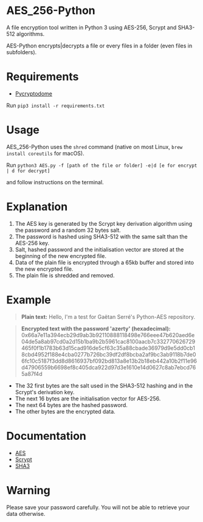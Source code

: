 # AES_256-Python
A file encryption tool written in Python 3 using AES-256, Scrypt and SHA3-512 algorithms.

AES-Python encrypts|decrypts a file or every files in a folder (even files in subfolders).

# Requirements
- [Pycryptodome](https://pycryptodome.readthedocs.io/en/latest/)

Run `pip3 install -r requirements.txt`

# Usage
AES_256-Python uses the `shred` command (native on most Linux, `brew install coreutils` for macOS).

Run `python3 AES.py -f [path of the file or folder] -e|d [e for encrypt | d for decrypt]`

and follow instructions on the terminal.

# Explanation
1. The AES key is generated by the Scrypt key derivation algorithm using the password and a random 32 bytes salt.
2. The password is hashed using SHA3-512 with the same salt than the AES-256 key.
3. Salt, hashed password and the initialisation vector are stored at the beginning of the new encrypted file.
4. Data of the plain file is encrypted through a 65kb buffer and stored into the new encrypted file.
5. The plain file is shredded and removed.

# Example
> **Plain text:** 
Hello, I'm a test for Gaëtan Serré's Python-AES repository.

> **Encrypted text with the password 'azerty' (hexadecimal):** 
0x66a7e11a394ecb29d9ab3b92110888118498e766eee47b620aed6e04de5a8ab97cd0a2d15b1ba9b2b5961cac8100aacb7c332770626729465f0f1b1783b63d15cad916de5cf63c35a88cbade36979d9e5dd0cb18cbd4952f188e4cba0277b726bc39df2df8bcba2af9bc3ab9118b7de06fc10c5187f3dd8d8616937bf092bd813a8e13b2b18eb442a10b2f11e96d47906559b6698ef8c405dca922d97d3e1610e14d0627c8ab7ebcd765a87f4d

- The 32 first bytes are the salt used in the SHA3-512 hashing and in the Scrypt's derivation key.
- The next 16 bytes are the initialisation vector for AES-256.
- The next 64 bytes are the hashed password.
- The other bytes are the encrypted data.

# Documentation
- [AES](https://fr.wikipedia.org/wiki/Advanced_Encryption_Standard)
- [Scrypt](https://en.wikipedia.org/wiki/Scrypt)
- [SHA3](https://en.wikipedia.org/wiki/SHA-3)

# Warning
Please save your password carefully. You will not be able to retrieve your data otherwise.

